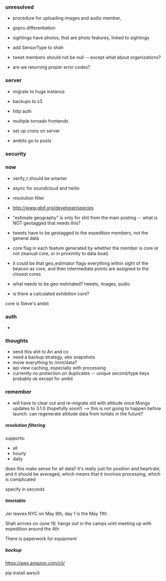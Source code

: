 ### unresolved
- procedure for uploading images and audio
    member, 
- gopro differentiation
- sightings have photos, that are photo features, linked to sightings
- add SensorType to shah
- tweet members should not be null -- except what about organizations?

- are we returning proper error codes?

### server
- migrate to huge instance
- backups to s3
- http auth
- multiple tornado frontends
- set up crons on server

- ambits go to posts

### security


### now
- verify_t should be smarter
- async for soundcloud and twilio
- resolution filter

- http://www.gbif.org/developer/species


- "estimate geography" is only for shit from the main posting -- what is NOT geotagged that needs this?
- tweets have to be geotagged to the expedition members, not the general data
- core flag in each feature generated by whether the member is core or not
(manual core, or in proximity to data boat)

- it could be that geo_estimator flags everything within sight of the beacon as core, and then intermediate points are assigned to the closest cores

- what needs to be geo-estimated?
tweets, images, audio

- is there a calculated exhibition core?

core is Steve's ambit


### auth
- 


### thoughts
- send this shit to Ari and co
- need a backup strategy, ebs snapshots
- move everything to /mnt/data?
- api view caching, especially with processing
- currently no protection on duplicates -- unique second/type keys probably ok except for ambit

### remember
- will have to clear out and re-migrate old with altitude once Mongo updates to 3.1.0 (hopefully soon!)
--> this is not going to happen before launch. can regenerate altitude data from lonlats in the future?



##### resolution filtering

supports:
- all
- hourly
- daily

does this make sense for all data? it's really just for position and heartrate, and it should be averaged, which means that it involves processing, which is complicated

specify in seconds


##### timetable

Jer leaves NYC on May 8th, day 1 is the May 11th

Shah arrives on June 19, hangs out in the camps until meeting up with expedition around the 4th

There is paperwork for equipment


##### backup

https://aws.amazon.com/cli/

pip install awscli


